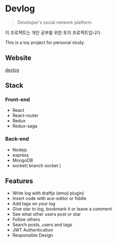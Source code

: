 # Devlog

> Developer's social network platform.

이 프로젝트는 개인 공부를 위한 토이 프로젝트입니다.

This is a toy project for personal study.

## Website
[devlog](http://45.76.98.255)

## Stack

### Front-end
- React
- React-router
- Redux
- Redux-saga
### Back-end
- Nodejs
- express
- MongoDB
- socket( branch socket )


## Features
- Write log with draftjs (emoji plugin)
- Insert code with ace-editor or fiddle
- Add tags on your log
- Give star to log, bookmark it or leave a comment
- See what other users post or star
- Follow others
- Search posts, users and tags 
- JWT Authentication
- Responsible Design




